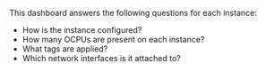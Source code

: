 This dashboard answers the following questions for each instance:

- How is the instance configured?
- How many OCPUs are present on each instance?
- What tags are applied?
- Which network interfaces is it attached to?
